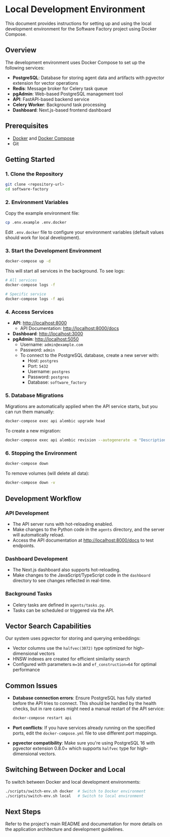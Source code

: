 # Local Development Environment

This document provides instructions for setting up and using the local development environment for the Software Factory project using Docker Compose.

## Overview

The development environment uses Docker Compose to set up the following services:

- **PostgreSQL**: Database for storing agent data and artifacts with pgvector extension for vector operations
- **Redis**: Message broker for Celery task queue
- **pgAdmin**: Web-based PostgreSQL management tool
- **API**: FastAPI-based backend service
- **Celery Worker**: Background task processing
- **Dashboard**: Next.js-based frontend dashboard

## Prerequisites

- [Docker](https://docs.docker.com/get-docker/) and [Docker Compose](https://docs.docker.com/compose/install/)
- Git

## Getting Started

### 1. Clone the Repository

```bash
git clone <repository-url>
cd software-factory
```

### 2. Environment Variables

Copy the example environment file:

```bash
cp .env.example .env.docker
```

Edit `.env.docker` file to configure your environment variables (default values should work for local development).

### 3. Start the Development Environment

```bash
docker-compose up -d
```

This will start all services in the background. To see logs:

```bash
# All services
docker-compose logs -f

# Specific service
docker-compose logs -f api
```

### 4. Access Services

- **API**: [http://localhost:8000](http://localhost:8000)
  - API Documentation: [http://localhost:8000/docs](http://localhost:8000/docs)
- **Dashboard**: [http://localhost:3000](http://localhost:3000)
- **pgAdmin**: [http://localhost:5050](http://localhost:5050)
  - Username: `admin@example.com`
  - Password: `admin`
  - To connect to the PostgreSQL database, create a new server with:
    - Host: `postgres`
    - Port: `5432`
    - Username: `postgres`
    - Password: `postgres`
    - Database: `software_factory`

### 5. Database Migrations

Migrations are automatically applied when the API service starts, but you can run them manually:

```bash
docker-compose exec api alembic upgrade head
```

To create a new migration:

```bash
docker-compose exec api alembic revision --autogenerate -m "Description of changes"
```

### 6. Stopping the Environment

```bash
docker-compose down
```

To remove volumes (will delete all data):

```bash
docker-compose down -v
```

## Development Workflow

### API Development

- The API server runs with hot-reloading enabled.
- Make changes to the Python code in the `agents` directory, and the server will automatically reload.
- Access the API documentation at [http://localhost:8000/docs](http://localhost:8000/docs) to test endpoints.

### Dashboard Development

- The Next.js dashboard also supports hot-reloading.
- Make changes to the JavaScript/TypeScript code in the `dashboard` directory to see changes reflected in real-time.

### Background Tasks

- Celery tasks are defined in `agents/tasks.py`.
- Tasks can be scheduled or triggered via the API.

## Vector Search Capabilities

Our system uses pgvector for storing and querying embeddings:

- Vector columns use the `halfvec(3072)` type optimized for high-dimensional vectors
- HNSW indexes are created for efficient similarity search
- Configured with parameters `m=16` and `ef_construction=64` for optimal performance

## Common Issues

- **Database connection errors**: Ensure PostgreSQL has fully started before the API tries to connect. This should be handled by the health checks, but in rare cases might need a manual restart of the API service:

  ```bash
  docker-compose restart api
  ```

- **Port conflicts**: If you have services already running on the specified ports, edit the `docker-compose.yml` file to use different port mappings.

- **pgvector compatibility**: Make sure you're using PostgreSQL 16 with pgvector extension 0.8.0+ which supports `halfvec` type for high-dimensional vectors.

## Switching Between Docker and Local

To switch between Docker and local development environments:

```bash
./scripts/switch-env.sh docker  # Switch to Docker environment
./scripts/switch-env.sh local   # Switch to local environment
```

## Next Steps

Refer to the project's main README and documentation for more details on the application architecture and development guidelines.
